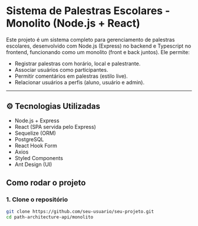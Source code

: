 # Sistema de Palestras Escolares - Monolito (Node.js + React)

Este projeto é um sistema completo para gerenciamento de palestras escolares, desenvolvido com Node.js (Express) no backend e Typescript no frontend, funcionando como um monolito (front e back juntos). Ele permite:

- Registrar palestras com horário, local e palestrante.
- Associar usuários como participantes.
- Permitir comentários em palestras (estilo live).
- Relacionar usuários a perfis (aluno, usuário e admin).

---

## ⚙️ Tecnologias Utilizadas

- Node.js + Express
- React (SPA servida pelo Express)
- Sequelize (ORM)
- PostgreSQL
- React Hook Form
- Axios
- Styled Components
- Ant Design (UI)

## Como rodar o projeto

### 1. Clone o repositório

```bash
git clone https://github.com/seu-usuario/seu-projeto.git
cd path-architecture-api/monolito